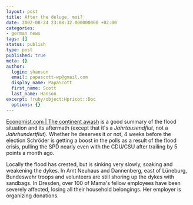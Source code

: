 ```yaml
---
layout: post
title: After the deluge, moi?
date: 2002-08-24 23:08:32.000000000 +02:00
categories:
- german news
tags: []
status: publish
type: post
published: true
meta: {}
author:
  login: shanson
  email: papascott-wp@gmail.com
  display_name: PapaScott
  first_name: Scott
  last_name: Hanson
excerpt: !ruby/object:Hpricot::Doc
  options: {}
---
```

<p><a href="http://www.economist.com/world/europe/displayStory.cfm?story_id=1291344">Economist.com | The continent awash</a> is a good summary of the flood situation and its aftermath (except that it's a <i>Jahrtausendflut</i>, not a <i>Jahrhundertflut</i>). Whether he deserves it or not, 4 weeks before the election Schröder is getting a boost in the polls as a result of the flood crisis, pulling the SPD nearly even with the CDU/CSU after trailing by 5 points a month ago. </p>
<p>Locally the flood has crested, but is sinking very slowly, soaking and weakening the dykes. In Amt Neuhaus and Dannenberg, east of Lüneburg, Bundeswehr troops and volunteers are still shoring up the dykes with sandbags. In Dresden, over 100 of Mama's fellow employees have been severely affected, losing all their household belongings. Her employer is organizing donations.</p>
